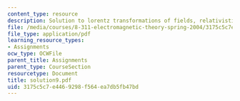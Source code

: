 ```yaml
---
content_type: resource
description: Solution to lorentz transformations of fields, relativistic dynamics.
file: /media/courses/8-311-electromagnetic-theory-spring-2004/3175c5c7e4469298f564ea7db5fb47bd_solution9.pdf
file_type: application/pdf
learning_resource_types:
- Assignments
ocw_type: OCWFile
parent_title: Assignments
parent_type: CourseSection
resourcetype: Document
title: solution9.pdf
uid: 3175c5c7-e446-9298-f564-ea7db5fb47bd
---
```

